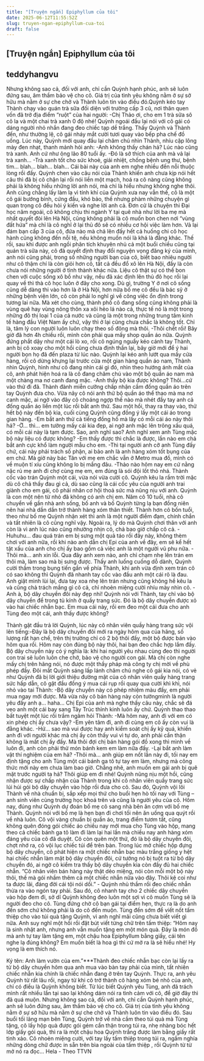 ```yaml
---
title: "[Truyện ngắn] Epiphyllum của tôi"
date: 2025-06-12T11:55:52Z
slug: truyen-ngan-epiphyllum-cua-toi
draft: false
---
```


## [Truyện ngắn] Epiphyllum của tôi

## teddyhangvu

Nhưng không sao cả, đối với anh, chỉ cần Quỳnh hạnh phúc, anh sẽ luôn đứng sau, âm thầm bảo vệ cho cô. Giá trị của tình yêu không nằm ở sự sở hữu mà nằm ở sự che chở và Thành luôn tin vào điều đó.Quỳnh kéo tay Thành chạy vào quán trà sữa đối diện với trường cấp 3 cũ, nơi thân quen vốn đã trở địa điểm “ruột” của hai người:
-Chị Thảo ơi, cho em 1 trà sữa sô cô la và một chai trà xanh 0 độ nhé!
Quỳnh ngoái đầu lại nói với cô gái có dáng người nhỏ nhắn đang đeo chiếc tạp dề trắng. Thấy Quỳnh và Thành đến, như thường lệ, cô gái nháy mắt cười tươi quay vào bếp pha chế đồ uống. Lúc này, Quỳnh mới quay đầu lại chăm chú nhìn Thành, nhíu cặp lông mày đen nhạt, thanh mảnh hỏi anh:
-Anh không thấy chán hả? Lúc nào cũng trà xanh. Anh cứ như ông lão 80 tuổi ấy.
-Đó là sở thích của anh mà vả lại trà xanh…
-Trà xanh tốt cho sức khoẻ, giải nhiệt, chống bệnh ung thư, bệnh tim… blah… blah… blah... Cái bài này của anh em nghe nhiều đến nỗi thuộc lòng rồi đấy.
Quỳnh chen vào câu nói của Thành khiến anh chưa kịp nói hết câu thì đã bị cô chặn lại rồi nói liền một mạch, hoá ra cô nàng cũng không phải là không hiểu những lời anh nói, mà chỉ là hiểu nhưng không nghe thôi.  Anh cũng chẳng lấy làm lạ vì tính khí của Quỳnh xưa nay vẫn thế, cô là một cô gái bướng bỉnh, cứng đầu, khó bảo, thế nhưng phàm những chuyện gì quan trọng cô đều hỏi ý kiến và nghe lời anh cả. Đơn cử là chuyện thi Đại học năm ngoái, cô không chịu thi ngành Y tại quê nhà như lời ba mẹ mà nhất quyết đòi lên Hà Nội, cũng không phải là cô muốn bon chen nơi  “vùng đất hứa” mà chỉ là cô nghĩ ở lại thủ đô sẽ có nhiều cơ hội việc làm hơn. Vả lại đám bạn cấp 3 của cô, đứa nào mà chả lên đấy hết cả huống chi cô học hành cũng không đến nỗi tệ, nếu không muốn nói là khá là đằng khác. Thế rồi, sau khi được anh ngồi phân tích khuyên nhủ cả một buổi chiều cũng tại quán trà sữa này, cô đã quyết định thay đổi nguyện vọng đăng ký của mình, anh nói cũng phải, trong số những người bạn của cô, biết bao nhiêu người như cô thậm chí là còn giỏi hơn cô, tất cả đều đổ xô lên Hà Nội, đấy là còn chưa nói những người ở tỉnh thành khác nữa. Liệu cô thật sự có thể bon chen với cuộc sống xô bồ như vậy, nếu đã xác định  lên thủ đô học rồi lại quay về thì thà cô học luôn ở đây cho xong. Dù gì, trường Y ở nơi cô sống cũng dễ dàng thi vào hơn là ở Hà Nội, hơn nữa bố mẹ cô đều là bác sỹ ở những bệnh viện lớn, cô còn phải lo nghĩ gì về công việc ổn định trong tương lai nữa. Mà xét cho cùng, thành phố cô đang sống cũng không phải là vùng quê hay vùng nông thôn xa xôi hẻo lá nào cả, thực tế nó là một trong những đô thị loại 1 của cả nước và cũng là một trong những trung tâm kinh tế hàng đầu Việt Nam ấy chứ, vậy thì ở lại cũng chưa chắc là không tốt. Chỉ là, tâm lý con người luôn luôn chạy theo số đông mà thôi.
-Thôi chết rồi! Bây giờ đã hơn 4h chiều rồi, mình còn phải qua mấy shop quần áo nữa.
Quỳnh đứng phắt dậy như một cái lò xo, rồi cô ngúng nguẩy kéo cánh tay Thành, anh bị cô xoay cho một hồi cũng chưa định thần lại, bây giờ mới để ý hai người bọn họ đã đến plaza từ lúc nào. Quỳnh lại kéo anh lướt qua mấy cửa hàng, rồi cô dừng khựng lại trước cửa một gian hàng quần áo nam, Thành nhìn Quỳnh, hình như cô đang nhìn cái gì đó, nhìn theo hướng ánh mắt của cô, anh phát hiện hoá ra là cô đang chăm chú vào một bộ quần áo nam mà một chàng ma nơ canh đang mặc. 
-Anh thấy bộ kia được không? Thôi…cứ vào thử đi đã.
Thành đành miễn cưỡng chấp nhận cầm đống quần áo trên tay Quỳnh đưa cho. Vừa nãy cô nói anh thử bộ quần áo thể thao mà ma nơ canh mặc, ai ngờ vào đây cô choáng ngợp thế nào mà nhét đầy tay anh cả đống quần áo liền một lúc rồi bắt anh thử. Sau một hồi, thay ra thay vào, thử hết bộ này đến bộ kia, cuối cùng Quỳnh cũng đồng ý lấy một cái áo trong gian hàng.
-Em bắt anh thử cả tiếng đồng hồ mà lấy có mỗi cái áo này thôi hả?
-Ờ... thì… em tưởng mấy cái kia đẹp, ai ngờ anh mặc lên trông xấu quá, có mỗi cái này là tạm được. Sao, anh nghĩ sao? Anh nghĩ xem anh Tùng mặc bộ này liệu có được không?
-Em thấy được thì chắc là được, lần nào em chả bắt anh cực khổ làm người mẫu cho em. 
-Thì tại người anh cỡ anh Tùng đấy chứ, cái này phải trách số phận, ai bảo anh là anh hàng xóm tốt bụng của em chứ. Mà giờ này bác Tân với mẹ em chắc vẫn ở Metro mua đồ, mình có về muộn tí xíu cũng không lo bị mắng đâu. 
-Thảo nào hôm nay em cứ nằng nặc rủ mẹ anh đi chợ cùng mẹ em, em đúng là sói đội lốt thỏ nhá.
Thành cốc vào trán Quỳnh một cái, vừa nói vừa cười cô. Quỳnh kêu la rầm trời mặc dù cô chả thấy đau gì cả, dù sao cũng là cái cốc yêu của người anh trai giành cho em gái, cô phải nhân cơ hội thoả sức mà nũng nịu với anh. Quỳnh là con một nên từ nhỏ đã không có anh chị em. Năm cô 10 tuổi, nhà cô chuyển về gần nhà anh sống, bố anh và bố Quỳnh từng lạ bạn đồng niên nên hai nhà dần dần trở thành hàng xóm thân thiết. Thành hơn cô bốn tuổi, theo như bố mẹ Quỳnh nhận xét thì anh là một người điềm đạm, chính chắn và tất nhiên là cô cũng nghĩ vậy. Ngoài ra, lý do mà Quỳnh chơi thân với anh còn là vì anh lúc nào cũng nhường nhịn cô, chả bao giờ chấp cô cả. 
-Huhuhu… đau quá trán em bị sưng một quả táo rồi đây này, không thèm chơi với anh nữa, rồi khi nào anh dẫn chị Epi của anh về đây, em sẽ kể hết tật xấu của anh cho chị ấy bao gồm cả việc anh là một người vũ phu nữa. 
-Thôi mà... anh xin lỗi. Qua đây anh xem nào, anh chỉ chạm nhẹ lên trán em thôi mà, làm sao mà bị sưng được.
Thấy anh luống cuống dỗ dành, Quỳnh cười thầm trong bụng tiến gần về phía Thành, khi anh vừa định xem trán cô có sao không thì Quỳnh đã nhanh tay cốc vào đầu anh một cái rõ là đau. Anh giật mình lùi lại, đưa tay xoa nhẹ lên trán nhưng cũng không hề kêu la và cũng chả trách mắng gì cô cả, chỉ nhoẻn miệng cười nhíu mày nhìn cô.
-Anh à, bộ dây chuyền đôi này đẹp nhỉ! Quỳnh nói với Thành, tay chỉ vào bộ dây chuyền để trong tủ kính ở quầy trang sức. Đó là bộ dây chuyền được xỏ vào hai chiếc nhẫn bạc. Em mua cái này, rồi em đeo một cái đưa cho anh Tùng đeo một cái, anh thấy được không?

Thành gật đầu trả lời Quỳnh, lúc này cô nhân viên quầy hàng trang sức vội lên tiếng:-Đây là bộ dây chuyền đôi mới ra ngày hôm qua của hãng, số lượng rất hạn chế, trên thị trường chỉ có 2 bộ thôi đấy, một bộ được bán vào hôm qua rồi. Hôm nay còn đúng bộ này thôi, hai bạn đeo chắc hợp lắm đấy. Bộ dây chuyền này có ý nghĩa là: khi hai người yêu nhau cùng đeo thì người con trai sẽ luôn luôn che chở, bảo vệ cho người con gái. Mà chị còn nghe mấy chị trên hãng nói, nó được một thầy pháp mà công ty chị mời về phù phép đấy.
Đôi mắt Quỳnh sáng lấp lánh chăm chú nghe cô gái kia nói, có vẻ như Quỳnh đã bị lời giới thiệu đường mật của cô nhân viên quầy hàng trang sức hấp dẫn, cô gật đầu đồng ý mua cái rụp rồi quay qua cười khì khì, nói nhỏ vào tai Thành:
-Bộ dây chuyền này có phép nhiệm màu đấy, em phải mua ngay mới được. Mà vừa nãy cô bán hàng này còn tưởngmình là người yêu đấy anh ạ… haha… Chị Epi của anh mà nghe thấy câu này, chắc sẽ đá veo anh một cái bay sang Tây Trúc thỉnh kinh luôn ấy chứ. 
Quỳnh thao thao bất tuyệt một lúc rồi trầm ngâm hỏi Thành:
-Mà hôm nay, anh đi với em có xin phép chị ấy chưa vậy?
-Em yên tâm đi, anh đi cùng em cô ấy còn vui là đằng khác.
-Hứ... sao mà vui được hay anh kiểm soát chị ấy kỹ quá,  khiến anh đi với người khác mà chị ấy còn thấy vui vì tự do, anh phải cẩn thận không là mất chị ấy đấy. Mà thôi đợi chị bán hàng gói đồ xong thì mình về luôn đi, anh còn phải thử món bánh kem em làm nữa đấy.
-Lại bắt anh làm vật thí nghiệm của em hả?
-Thôi mà… anh giúp em nốt lần này đi, tối nay em định tặng cho anh Tùng một cái bánh ga tô tự tay em làm, nhưng mà công thức mới này em chưa làm bao giờ. Chẳng nhẽ, anh muốn em gái anh bị quê mặt trước người ta hả? Thôi giúp em đi nhé!
Quỳnh nũng nịu một hồi, cũng nhận được sự chấp nhận của Thành trong khi cô nhân viên quầy trang sức lúi húi gói bộ dây chuyền vào hộp rồi đưa cho cô. Sau đó, Quỳnh vội lôi Thành về nhà chuẩn bị, sắp xếp mọi thứ cho buổi hẹn hò tối nay với Tùng – anh sinh viên cùng trường học khoá trên và cũng là người yêu của cô.
Hôm nay, đúng như Quỳnh dự đoán bố mẹ cô sang nhà bên ăn cơm với bố mẹ Thành. Quỳnh nói với bố mẹ là hẹn bạn đi chơi tối nên ăn uống qua quýt rồi về nhà luôn. Cô vội vàng chuẩn bị quần áo, trang điểm tươm tất, cũng không quên đóng gói chiếc áo chiều nay mới mua cho Tùng vào hộp, mang theo cả chiếc bánh ga tô làm đi làm lại hai lần mà chiều nay anh hàng xóm đáng yêu của cô đã duyệt. Cô còn quên một thứ, đó là bộ dây chuyền đôi, chợt nhớ ra, cô vội lục chiếc túi để trên bàn. Trong lúc mở chiếc hộp đựng bộ dây chuyển, cô phát hiện ra một chiếc nhẫn bạc màu trắng giống y hệt hai chiếc nhẫn làm mặt bộ dây chuyền đôi, cứ tưởng nó bị tuột ra từ bộ dây chuyền đó, ai ngờ cô kiểm tra thấy bộ dây chuyền kia còn đầy đủ hai chiếc nhẫn. “Cô nhân viên bán hàng này thật dẻo miệng, nói còn mỗi một bộ này thôi, thế mà gói nhầm thêm cả một chiếc nhẫn nữa vào đây. Thôi kệ coi như ta được lãi, đáng đời cái tội nói dối.” - Quỳnh nhủ thầm rồi đeo chiếc nhẫn thừa ra vào ngón tay phải. Sau đó, cô nhanh tay cho 2 chiếc dây chuyền vào hộp đem đi, sở dĩ Quỳnh không đeo luôn một sợi vì cô muốn Tùng sẽ là người đeo cho cô.
Tùng đứng chờ cô bạn gái tại điểm hẹn, thực ra là do anh đến sớm chứ không phải là do cô đến muộn. Tùng đến sớm để viết nốt tấm thiệp cho vào túi quà tặng Quỳnh, vì anh nghĩ mãi cũng chưa biết viết gì nữa. Anh suy nghĩ một hồi rồi đặt bút viết từng chữ trên tấm thiệp: “Hôm nay là sinh nhật anh, nhưng anh vẫn muốn tặng em một món quà. Đây là món đồ mà anh tự tay làm tặng em, một chậu hoa Epiphyllum bằng giấy, cái tên nghe lạ đúng không? Em muốn biết là hoa gì thì cứ mở ra là sẽ hiểu nhé! Hy vọng là em thích nó.

Ký tên: Anh làm vườn của em.”***Thành đeo chiếc nhẫn bạc còn lại lấy ra từ bộ dây chuyền hôm qua anh mua vào bàn tay phải của mình, tất nhiên chiếc nhẫn kia chính là chiếc nhẫn đang ở trên tay Quỳnh. Thực ra, anh yêu Quỳnh từ rất lâu rồi, ngay từ khi cô trở thành cô hàng xóm bé nhỏ của anh, chỉ có điều là Quỳnh không biết. Từ lúc biết Quỳnh yêu Tùng, anh đã trách mình rất nhiều lần tại sao lại không dám nói ra tình cảm với cô, để giờ đây thì đã quá muộn. Nhưng không sao cả, đối với anh, chỉ cần Quỳnh hạnh phúc, anh sẽ luôn đứng sau, âm thầm bảo vệ cho cô. Giá trị của tình yêu không nằm ở sự sở hữu mà nằm ở sự che chở và Thành luôn tin vào điều đó.
Sau buổi tối lãng mạn bên Tùng, Quỳnh trở về nhà cầm theo túi quà mà Tùng tặng, cô lấy hộp quà được gói gém cẩn thận trong túi ra, nhẹ nhàng bóc hết lớp giấy gói quà, thì ra là một chậu hoa Quỳnh trắng được làm bằng giấy rất tinh xảo. Cô nhoẻn miệng cười, với tay lấy tấm thiệp trong túi ra, ngắm nghía những dòng chữ được in sẵn trên bìa ngoài của tấm thiệp , rồi Quỳnh từ từ mở nó ra đọc…
Hela - Theo TTVN